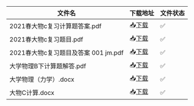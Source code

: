|文件名|下载地址|文件状态|
|--|--|--|
|2021春大物c复习计算题答案.pdf|📥[下载](https://github.com/ZHlovecat/ycitedu/raw/main/%E7%9B%90%E5%9F%8E%E5%B7%A5%E5%AD%A6%E9%99%A2%E8%AF%BE%E7%A8%8B%E6%94%BB%E7%95%A5%E5%85%B1%E4%BA%AB%E8%AE%A1%E5%88%92/%E5%A4%A7%E5%AD%A6%E7%89%A9%E7%90%86/2021%E6%98%A5%E5%A4%A7%E7%89%A9c%E5%A4%8D%E4%B9%A0%E8%AE%A1%E7%AE%97%E9%A2%98%E7%AD%94%E6%A1%88.pdf)|✅|
|2021春大物c复习题目.pdf|📥[下载](https://github.com/ZHlovecat/ycitedu/raw/main/%E7%9B%90%E5%9F%8E%E5%B7%A5%E5%AD%A6%E9%99%A2%E8%AF%BE%E7%A8%8B%E6%94%BB%E7%95%A5%E5%85%B1%E4%BA%AB%E8%AE%A1%E5%88%92/%E5%A4%A7%E5%AD%A6%E7%89%A9%E7%90%86/2021%E6%98%A5%E5%A4%A7%E7%89%A9c%E5%A4%8D%E4%B9%A0%E9%A2%98%E7%9B%AE.pdf)|✅|
|2021春大物c复习题目及答案 001 jm.pdf|📥[下载](https://github.com/ZHlovecat/ycitedu/raw/main/%E7%9B%90%E5%9F%8E%E5%B7%A5%E5%AD%A6%E9%99%A2%E8%AF%BE%E7%A8%8B%E6%94%BB%E7%95%A5%E5%85%B1%E4%BA%AB%E8%AE%A1%E5%88%92/%E5%A4%A7%E5%AD%A6%E7%89%A9%E7%90%86/2021%E6%98%A5%E5%A4%A7%E7%89%A9c%E5%A4%8D%E4%B9%A0%E9%A2%98%E7%9B%AE%E5%8F%8A%E7%AD%94%E6%A1%88%20001%20jm.pdf)|✅|
|大学物理B下计算题解答.pdf|📥[下载](https://github.com/ZHlovecat/ycitedu/raw/main/%E7%9B%90%E5%9F%8E%E5%B7%A5%E5%AD%A6%E9%99%A2%E8%AF%BE%E7%A8%8B%E6%94%BB%E7%95%A5%E5%85%B1%E4%BA%AB%E8%AE%A1%E5%88%92/%E5%A4%A7%E5%AD%A6%E7%89%A9%E7%90%86/%E5%A4%A7%E5%AD%A6%E7%89%A9%E7%90%86B%E4%B8%8B%E8%AE%A1%E7%AE%97%E9%A2%98%E8%A7%A3%E7%AD%94.pdf)|✅|
|大学物理（力学）.docx|📥[下载](https://github.com/ZHlovecat/ycitedu/raw/main/%E7%9B%90%E5%9F%8E%E5%B7%A5%E5%AD%A6%E9%99%A2%E8%AF%BE%E7%A8%8B%E6%94%BB%E7%95%A5%E5%85%B1%E4%BA%AB%E8%AE%A1%E5%88%92/%E5%A4%A7%E5%AD%A6%E7%89%A9%E7%90%86/%E5%A4%A7%E5%AD%A6%E7%89%A9%E7%90%86%EF%BC%88%E5%8A%9B%E5%AD%A6%EF%BC%89.docx)|✅|
|大物C计算.docx|📥[下载](https://github.com/ZHlovecat/ycitedu/raw/main/%E7%9B%90%E5%9F%8E%E5%B7%A5%E5%AD%A6%E9%99%A2%E8%AF%BE%E7%A8%8B%E6%94%BB%E7%95%A5%E5%85%B1%E4%BA%AB%E8%AE%A1%E5%88%92/%E5%A4%A7%E5%AD%A6%E7%89%A9%E7%90%86/%E5%A4%A7%E7%89%A9C%E8%AE%A1%E7%AE%97.docx)|✅|

